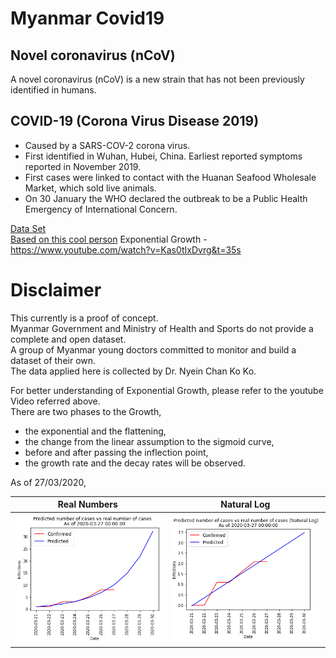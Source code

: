 # Myanmar Covid19

## Novel coronavirus (nCoV)
A novel coronavirus (nCoV) is a new strain that has not been previously identified in humans.

## COVID-19 (Corona Virus Disease 2019)
* Caused by a SARS-COV-2 corona virus.
* First identified in Wuhan, Hubei, China. Earliest reported symptoms reported in November 2019.
* First cases were linked to contact with the Huanan Seafood Wholesale Market, which sold live animals.
* On 30 January the WHO declared the outbreak to be a Public Health Emergency of International Concern.

[Data Set](https://docs.google.com/spreadsheets/d/1-Csmn_rXTQvnkJR8tnFkQEyKBnhq8fz-YxyHidhONiI/edit?usp=sharing) <br>
[Based on this cool person](https://jooskorstanje.com/modeling-exponential-growth-corona.html)
Exponential Growth - https://www.youtube.com/watch?v=Kas0tIxDvrg&t=35s

# Disclaimer

This currently is a proof of concept.<br> 
Myanmar Government and Ministry of Health and Sports do not provide a complete and open dataset. <br>
A group of Myanmar young doctors committed to monitor and build a dataset of their own. <br>
The data applied here is collected by Dr. Nyein Chan Ko Ko. <br>

For better understanding of Exponential Growth, please refer to the youtube Video referred above.<br>
There are two phases to the Growth, 
  * the exponential and the flattening,<br>
  * the change from the linear assumption to the sigmoid curve, <br>
  * before and after passing the inflection point, <br>
  * the growth rate and the decay rates will be observed.
  
 As of 27/03/2020,
 
 | Real Numbers | Natural Log |
 |-|-|
 |![](/plots/200327_real.png)|![](/plots/200327_log.png)|

